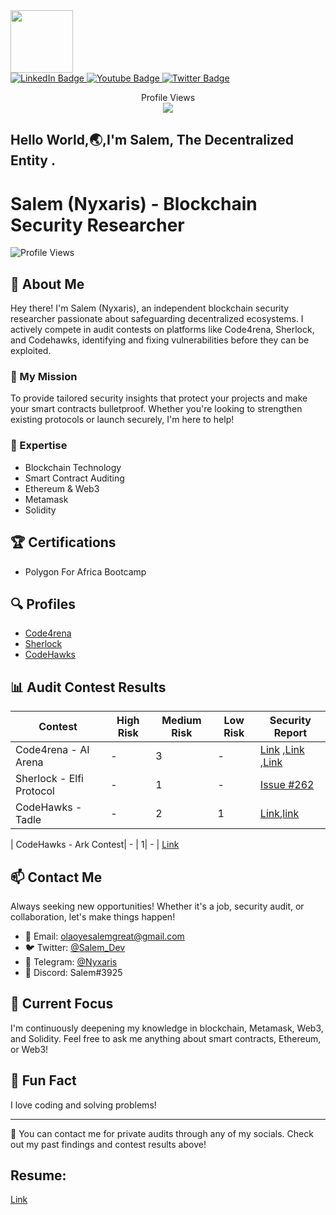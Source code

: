 <div id="header" align="center&color=black">
  
  <img src="https://media.giphy.com/media/M9gbBd9nbDrOTu1Mqx/giphy.gif" width="100"/>
  
</div>
<div id="badges">
  <a href="your-linkedin-URL">
    <img src="https://img.shields.io/badge/LinkedIn-blue?style=for-the-badge&logo=linkedin&logoColor=white" alt="LinkedIn Badge"/>
  </a>
  <a href="your-youtube-URL">
    <img src="https://img.shields.io/badge/YouTube-red?style=for-the-badge&logo=youtube&logoColor=white" alt="Youtube Badge"/>
  </a>
  <a href="your-twitter-URL">
    <img src="https://img.shields.io/badge/Twitter-blue?style=for-the-badge&logo=twitter&logoColor=white" alt="Twitter Badge"/>
  </a>

   <p align="center"> 
  Profile Views<br>
  <img src="https://profile-counter.glitch.me/olaoyesalem/count.svg" />
</p>
</div>


Hello World,🌏,I'm Salem, The Decentralized Entity .
---
# Salem (Nyxaris) - Blockchain Security Researcher

![Profile Views](https://komarev.com/ghpvc/?username=salem-nyxaris&color=blueviolet)

## 👋 About Me

Hey there! I'm Salem (Nyxaris), an independent blockchain security researcher passionate about safeguarding decentralized ecosystems. I actively compete in audit contests on platforms like Code4rena, Sherlock, and Codehawks, identifying and fixing vulnerabilities before they can be exploited.

### 🚀 My Mission

To provide tailored security insights that protect your projects and make your smart contracts bulletproof. Whether you're looking to strengthen existing protocols or launch securely, I'm here to help!

### 💼 Expertise

- Blockchain Technology
- Smart Contract Auditing
- Ethereum & Web3
- Metamask
- Solidity

## 🏆 Certifications

- Polygon For Africa Bootcamp

## 🔍 Profiles

- [Code4rena](https://code4rena.com/@Nyxaris)
- [Sherlock](https://audits.sherlock.xyz/watson/Salem)
- [CodeHawks](https://codehawks.cyfrin.io/?contestType=all&upcoming=true&live=true&community-judging=true&judging=true&ended=true&sort=startDate)

## 📊 Audit Contest Results

| Contest | High Risk | Medium Risk | Low Risk | Security Report |
|---------|-----------|-------------|----------|-----------------|
| Code4rena - AI Arena | - | 3 | - | [Link](https://github.com/code-423n4/2024-02-ai-arena-findings/issues/376) ,[Link](https://github.com/code-423n4/2024-02-ai-arena-findings/issues/43) ,[Link](https://github.com/code-423n4/2024-02-ai-arena-findings/issues/43) |
| Sherlock - Elfi Protocol | - | 1 | - | [Issue #262](https://github.com/sherlock-audit/2024-05-elfi-protocol-judging/issues/262) |
| CodeHawks - Tadle | - | 2| 1 | [Link](https://codehawks.cyfrin.io/c/2024-08-tadle/s/58),[link](https://codehawks.cyfrin.io/c/2024-08-tadle/s/814) |

| CodeHawks - Ark Contest| - | 1| - | [Link](https://codehawks.cyfrin.io/c/2024-07-ark-project/s/14)






## 📫 Contact Me

Always seeking new opportunities! Whether it's a job, security audit, or collaboration, let's make things happen!

- 📧 Email: olaoyesalemgreat@gmail.com
- 🐦 Twitter: [@Salem_Dev](https://twitter.com/salthegeek1)
- 💬 Telegram: [@Nyxaris](https://t.me/@Nyxaris)
- 📱 Discord: Salem#3925

## 🌱 Current Focus

I'm continuously deepening my knowledge in blockchain, Metamask, Web3, and Solidity. Feel free to ask me anything about smart contracts, Ethereum, or Web3!

## 🎈 Fun Fact

I love coding and solving problems!

---

📌 You can contact me for private audits through any of my socials. Check out my past findings and contest results above!

## Resume:
[Link](https://drive.google.com/file/d/1Yl64SeSEZLIEOikl6aB1mblz0O9-K8O-/view?usp=sharing)
